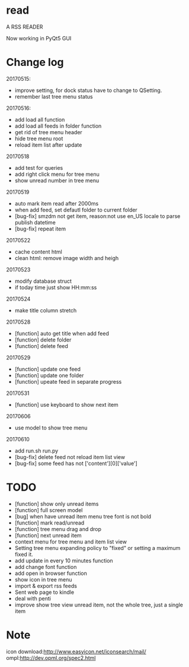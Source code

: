 # read
A RSS READER

Now working in PyQt5 GUI

# Change log

20170515:

- improve setting, for dock status have to change to QSetting.
- remember last tree menu status

20170516:

- add load all function
- add load all feeds in folder function
- get rid of tree menu header
- hide tree menu root
- reload item list after update

20170518
- add test for queries
- add right click menu for tree menu
- show unread number in tree menu

20170519

- auto mark item read after 2000ms
- when add feed, set defautl folder to current folder
- [bug-fix] smzdm not get item, reason:not use en_US locale to parse publish datetime
- [bug-fix] repeat item

20170522
- cache content html
- clean html: remove image width and heigh

20170523
- modify database struct
- if today time just show HH:mm:ss

20170524
- make title column stretch

20170528
- [function] auto get title when add feed
- [function] delete folder
- [function] delete feed

20170529
- [function] update one feed
- [function] update one folder
- [function] upeate feed in separate progress

20170531
- [function] use keyboard to show next item

20170606
- use model to show tree menu

20170610
- add run.sh run.py
- [bug-fix] delete feed not reload item list view
- [bug-fix] some feed has not ['content'][0]['value']

# TODO
- [function] show only unread items
- [function] full screen model
- [bug] when have unread item menu tree font is not bold
- [function] mark read/unread
- [function] tree menu drag and drop
- [function] next unread item
- context menu for tree menu and item list view
- Setting tree menu expanding policy to "fixed" or setting a maximum fixed it.
- add update in every 10 minutes function
- add change font function
- add open in browser function
- show icon in tree menu 
- import & export rss feeds
- Sent web page to kindle
- deal with penti
- improve show tree view unread item, not the whole tree, just a single item

# Note
icon download:http://www.easyicon.net/iconsearch/mail/
ompl:http://dev.opml.org/spec2.html
